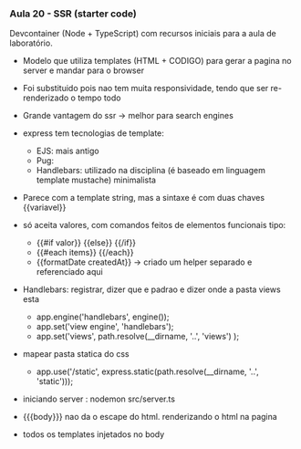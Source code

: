 ### Aula 20 - SSR (starter code)

Devcontainer (Node + TypeScript) com recursos iniciais para a aula de laboratório.

* Modelo que utiliza templates (HTML + CODIGO) para gerar a pagina no server e mandar para o browser
* Foi substituido pois nao tem muita responsividade, tendo que ser re-renderizado o tempo todo
* Grande vantagem do ssr -> melhor para search engines
* express tem tecnologias de template:
    * EJS: mais antigo
    * Pug: 
    * Handlebars: utilizado na disciplina (é baseado em linguagem template mustache) minimalista
* Parece com a template string, mas a sintaxe é com duas chaves {{variavel}}
* só aceita valores, com comandos feitos de elementos funcionais tipo:
    * {{#if valor}} {{else}} {{/if}}
    * {{#each items}} {{/each}}
    * {{formatDate createdAt}} -> criado um helper separado e referenciado aqui

* Handlebars: registrar, dizer que e padrao e dizer onde a pasta views esta
    * app.engine('handlebars', engine());
    * app.set('view engine', 'handlebars');
    * app.set('views', path.resolve(__dirname, '..', 'views') );
   
* mapear pasta statica do css
    * app.use('/static', express.static(path.resolve(__dirname, '..', 'static')));

* iniciando server : nodemon src/server.ts


* {{{body}}} nao da o escape do html. renderizando o html na pagina
* todos os templates injetados no body